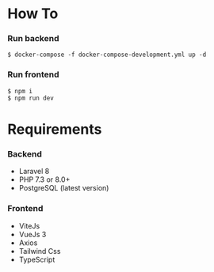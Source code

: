 # How To

### Run backend
```shell
$ docker-compose -f docker-compose-development.yml up -d
```

### Run frontend

```shell
$ npm i
$ npm run dev
```

# Requirements

### Backend

- Laravel 8
- PHP 7.3 or 8.0+
- PostgreSQL (latest version)

### Frontend

- ViteJs
- VueJs 3
- Axios
- Tailwind Css
- TypeScript